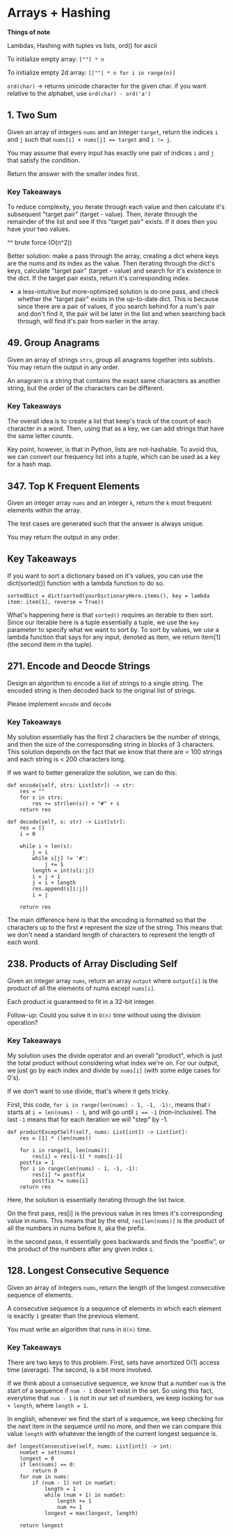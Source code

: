 # Arrays + Hashing

**Things of note**

Lambdas, Hashing with tuples vs lists, ord() for ascii

To initialize empty array: `[""] * n`

To initialize empty 2d array: `[[""] * n for i in range(n)]`

`ord(char)` -> returns unicode character for the given char. if you want relative to the alphabet, use `ord(char) - ord('a')` 

## 1. Two Sum

Given an array of integers `nums` and an integer `target`, return the indices `i` and `j` such that `nums[i] + nums[j] == target` and `i != j`.

You may assume that every input has exactly one pair of indices `i` and `j` that satisfy the condition.

Return the answer with the smaller index first.

### Key Takeaways

To reduce complexity, you iterate through each value and then calculate it's subsequent "target pair" (target - value). Then, iterate through the remainder of the list and see if this "target pair" exists. If it does then you have your two values.

^^ brute force (O(n^2))

Better solution: make a pass through the array, creating a dict where keys are the nums and its index as the value. Then iterating through the dict's keys, calculate "target pair" (target - value) and search for it's existence in the dict. If the target pair exists, return it's corresponding index.
- a less-intuitive but more-optimized solution is do one pass, and check whether the "target pair" exists in the up-to-date dict. This is because since there are a pair of values, if you search behind for a num's pair and don't find it, the pair will be later in the list and when searching back through, will find it's pair from earlier in the array. 

## 49. Group Anagrams

Given an array of strings `strs`, group all anagrams together into sublists. You may return the output in any order.

An anagram is a string that contains the exact same characters as another string, but the order of the characters can be different.

### Key Takeaways

The overall idea is to create a list that keep's track of the count of each character in a word. Then, using that as a key, we can add strings that have the same letter counts.

Key point, however, is that in Python, lists are not-hashable. To avoid this, we can convert our frequency list into a tuple, which can be used as a key for a hash map.



## 347. Top K Frequent Elements

Given an integer array `nums` and an integer `k`, return the `k` most frequent elements within the array.

The test cases are generated such that the answer is always unique.

You may return the output in any order.

## Key Takeaways

If you want to sort a dictionary based on it's values, you can use the dict(sorted()) function with a lambda function to do so.

`sortedDict = dict(sorted(yourDictionaryHere.items(), key = lambda item: item[1], reverse = True))`

What's happening here is that `sorted()` requires an iterable to then sort. Since our iterable here is a tuple essentially a tuple, we use the `key` parameter to specify what we want to sort by. To sort by values, we use a lambda function that says for any input, denoted as item, we return item[1] (the second item in the tuple). 

## 271. Encode and Deocde Strings

Design an algorithm to encode a list of strings to a single string. The encoded string is then decoded back to the original list of strings.

Please implement `encode` and `decode`

### Key Takeaways

My solution essentially has the first 2 characters be the number of strings, and then the size of the corresponsding string in blocks of 3 characters. This solution depends on the fact that we know that there are < 100 strings and each string is < 200 characters long.

If we want to better generalize the solution, we can do this:

    def encode(self, strs: List[str]) -> str:
        res = ""
        for s in strs:
            res += str(len(s)) + "#" + s
        return res

    def decode(self, s: str) -> List[str]:
        res = []
        i = 0
        
        while i < len(s):
            j = i
            while s[j] != '#':
                j += 1
            length = int(s[i:j])
            i = j + 1
            j = i + length
            res.append(s[i:j])
            i = j
            
        return res

The main difference here is that the encoding is formatted so that the characters up to the first `#` represent the size of the string. This means that we don't need a standard length of characters to represent the length of each word.

## 238. Products of Array Discluding Self

Given an integer array `nums`, return an array `output` where `output[i]` is the product of all the elements of nums except `nums[i]`.

Each product is guaranteed to fit in a 32-bit integer.

Follow-up: Could you solve it in `O(n)` time without using the division operation?

### Key Takeaways

My solution uses the divide operator and an overall "product", which is just the total product without considering what index we're on. For our output, we just go by each index and divide by `nums[i]` (with some edge cases for 0's).

If we don't want to use divide, that's where it gets tricky.

First, this code, `for i in range(len(nums) - 1, -1, -1):`, means that i starts at `i = len(nums) - 1`, and will go until `i == -1` (non-inclusive). The last `-1` means that for each iteration we will "step" by -1.

    def productExceptSelf(self, nums: List[int]) -> List[int]:
        res = [1] * (len(nums))

        for i in range(1, len(nums)):
            res[i] = res[i-1] * nums[i-1]
        postfix = 1
        for i in range(len(nums) - 1, -1, -1):
            res[i] *= postfix
            postfix *= nums[i]
        return res

Here, the solution is essentially iterating through the list twice. 

On the first pass, res[i] is the previous value in res times it's corresponding value in nums. This means that by the end, `res[len(nums)]` is the product of all the numbers in nums before it, aka the prefix.

In the second pass, it essentially goes backwards and finds the "postfix", or the product of the numbers after any given index `i`.

## 128. Longest Consecutive Sequence

Given an array of integers `nums`, return the length of the longest consecutive sequence of elements.

A consecutive sequence is a sequence of elements in which each element is exactly `1` greater than the previous element.

You must write an algorithm that runs in `O(n)` time.

### Key Takeaways

There are two keys to this problem. First, sets have amortized O(1) access time (average). The second, is a bit more involved.

If we think about a consecutive sequence, we know that a number `num` is the start of a sequence if `num - 1` doesn't exist in the set. So using this fact, everytime that `num - 1` is not in our set of numbers, we keep looking for `num + length`, where `length = 1`. 

In english, whenever we find the start of a sequence, we keep checking for the next item in the sequence until no more, and then we can compare this value `length` with whatever the length of the current longest sequence is.

    def longestConsecutive(self, nums: List[int]) -> int:
        numSet = set(nums)
        longest = 0
        if len(nums) == 0:
            return 0
        for num in nums:
            if (num - 1) not in numSet:
                length = 1
                while (num + 1) in numSet:
                    length += 1
                    num += 1
                longest = max(longest, length)

        return longest